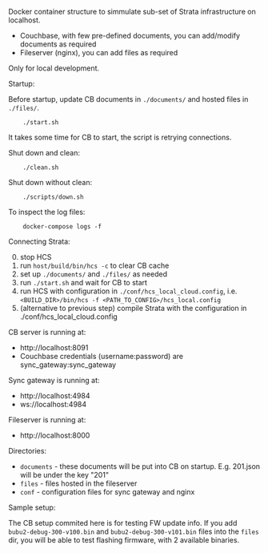 Docker container structure to simmulate sub-set of Strata infrastructure on localhost.

- Couchbase, with few pre-defined documents, you can add/modify documents as required
- Fileserver (nginx), you can add files as required

Only for local development.

Startup:

Before startup, update CB documents in ```./documents/``` and hosted files in ```./files/```.
```
    ./start.sh
```
It takes some time for CB to start, the script is retrying connections.

Shut down and clean:
```
    ./clean.sh
```

Shut down without clean:
```
    ./scripts/down.sh
```

To inspect the log files:
```
    docker-compose logs -f
```

Connecting Strata:

0. stop HCS
1. run ```host/build/bin/hcs -c``` to clear CB cache
2. set up ```./documents/``` and ```./files/``` as needed
3. run ```./start.sh``` and wait for CB to start
4. run HCS with configuration in ```./conf/hcs_local_cloud.config```, i.e. ```<BUILD_DIR>/bin/hcs -f <PATH_TO_CONFIG>/hcs_local.config```
5. (alternative to previous step) compile Strata with the configuration in ./conf/hcs_local_cloud.config

CB server is running at:

- http://localhost:8091
- Couchbase credentials (username:password) are sync_gateway:sync_gateway

Sync gateway is running at:

- http://localhost:4984
- ws://localhost:4984

Fileserver is running at:

- http://localhost:8000

Directories:

- ```documents``` - these documents will be put into CB on startup. E.g. 201.json will be under the key "201"
- ```files``` - files hosted in the fileserver
- ```conf``` - configuration files for sync gateway and nginx

Sample setup:

The CB setup commited here is for testing FW update info. If you add ```bubu2-debug-300-v100.bin``` and ```bubu2-debug-300-v101.bin``` files into the ```files``` dir, you will be able to test flashing firmware, with 2 available binaries.
